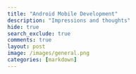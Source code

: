 ```yaml
---
title: "Android Mobile Development"
description: "Impressions and thoughts"
hide: true
search_exclude: true
comments: true
layout: post
image: /images/general.png
categories: [markdown]
---
```

